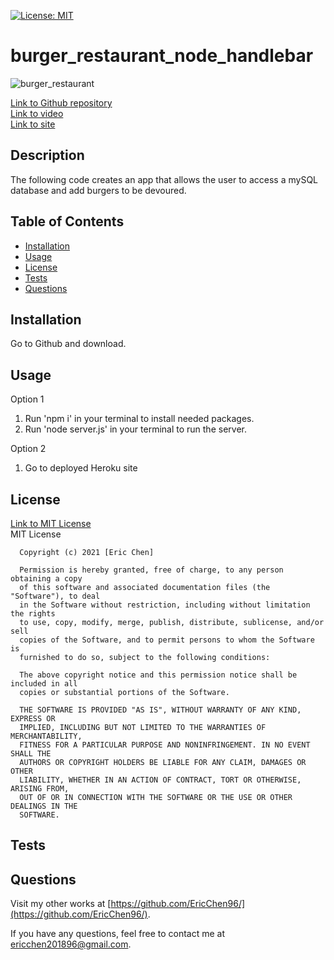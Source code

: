 [![License: MIT](https://img.shields.io/badge/License-MIT-yellow.svg)](https://opensource.org/licenses/MIT)
# burger_restaurant_node_handlebar

![burger_restaurant](./employee_tracker_screenshot.png)

[Link to Github repository](https://github.com/EricChen96/burger_restaurant_node_handlebar) <br>
[Link to video](https://www.youtube.com/watch?v=VYLSAFX2JLY&feature=youtu.be) <br>
[Link to site](https://burger-restaurant-handlebar.herokuapp.com/) <br>

## Description
The following code creates an app that allows the user to access a mySQL database and add burgers to be devoured. 

## Table of Contents
* [Installation](#installation)
* [Usage](#usage)
* [License](#license)
* [Tests](#tests)
* [Questions](#questions)

## Installation
Go to Github and download.

## Usage

Option 1
1. Run 'npm i' in your terminal to install needed packages.
2. Run 'node server.js' in your terminal to run the server.

Option 2
1. Go to deployed Heroku site

## License
[Link to MIT License](https://opensource.org/licenses/MIT) <br>
MIT License

      Copyright (c) 2021 [Eric Chen]
      
      Permission is hereby granted, free of charge, to any person obtaining a copy
      of this software and associated documentation files (the "Software"), to deal
      in the Software without restriction, including without limitation the rights
      to use, copy, modify, merge, publish, distribute, sublicense, and/or sell
      copies of the Software, and to permit persons to whom the Software is
      furnished to do so, subject to the following conditions:
      
      The above copyright notice and this permission notice shall be included in all
      copies or substantial portions of the Software.
      
      THE SOFTWARE IS PROVIDED "AS IS", WITHOUT WARRANTY OF ANY KIND, EXPRESS OR
      IMPLIED, INCLUDING BUT NOT LIMITED TO THE WARRANTIES OF MERCHANTABILITY,
      FITNESS FOR A PARTICULAR PURPOSE AND NONINFRINGEMENT. IN NO EVENT SHALL THE
      AUTHORS OR COPYRIGHT HOLDERS BE LIABLE FOR ANY CLAIM, DAMAGES OR OTHER
      LIABILITY, WHETHER IN AN ACTION OF CONTRACT, TORT OR OTHERWISE, ARISING FROM,
      OUT OF OR IN CONNECTION WITH THE SOFTWARE OR THE USE OR OTHER DEALINGS IN THE
      SOFTWARE.
      
## Tests

## Questions
Visit my other works at [https://github.com/EricChen96/](https://github.com/EricChen96/). 

If you have any questions, feel free to contact me at ericchen201896@gmail.com.
